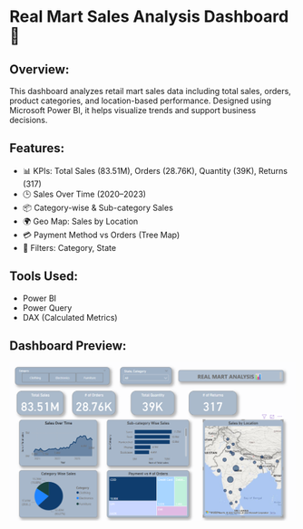 # Real Mart Sales Analysis Dashboard 🛒

## Overview:
This dashboard analyzes retail mart sales data including total sales, orders, product categories, and location-based performance. Designed using Microsoft Power BI, it helps visualize trends and support business decisions.

## Features:
- 📊 KPIs: Total Sales (83.51M), Orders (28.76K), Quantity (39K), Returns (317)
- 🕒 Sales Over Time (2020–2023)
- 📦 Category-wise & Sub-category Sales
- 🌍 Geo Map: Sales by Location
- 💳 Payment Method vs Orders (Tree Map)
- 🔎 Filters: Category, State

## Tools Used:
- Power BI
- Power Query
- DAX (Calculated Metrics)

## Dashboard Preview:
![Dashboard Screenshot](realmart-dashboard.png)
